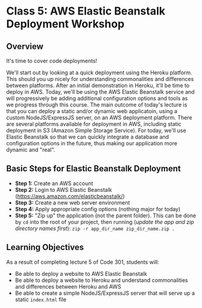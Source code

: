 # Class 5: AWS Elastic Beanstalk Deployment Workshop 

## Overview
It's time to cover code deployments!

We'll start out by looking at a quick deployment using the Heroku platform.  This should you up nicely for understanding commonalities and differences between platforms.  After an initial demonstration in Heroku, it'll be time to deploy in AWS.  Today, we'll be using the AWS Elastic Beanstalk service and will progressively be adding additional configuration options and tools as we progress through this course.  The main outcome of today's lecture is that you can deploy a static and/or dynamic web applicatoin, using a custom NodeJS/ExpressJS server, on an AWS deployment platform.  There are several platforms available for deployment in AWS, including static deployment in S3 (Amazon Simple Storage Service).  For today, we'll use Elastic Beanstalk so that we can quickly integrate a database and configuration options in the future, thus making our application more dynamic and "real".

## Basic Steps for Elastic Beanstalk Deployment
- **Step 1:** Create an AWS account
- **Step 2:** Login to AWS Elastic Beanstalk (https://aws.amazon.com/elasticbeanstalk/)
- **Step 3:** Create a new web server environment
- **Step 4:** Apply appropriate config options (nothing major for today)
- **Step 5:** "Zip up" the application (not the parent folder).  This can be done by `cd` into the root of your project, then running (*update the app and zip directory names first*): `zip -r app_dir_name zip_dir_name.zip .`  

## Learning Objectives
As a result of completing lecture 5 of Code 301, students will:
- Be able to deploy a website to AWS Elastic Beanstalk
- Be able to deploy a website to Heroku and understand commonalities and differences between Heroku and AWS
- Be able to create a simple NodeJS/ExpressJS server that will serve up a static `index.html` file


